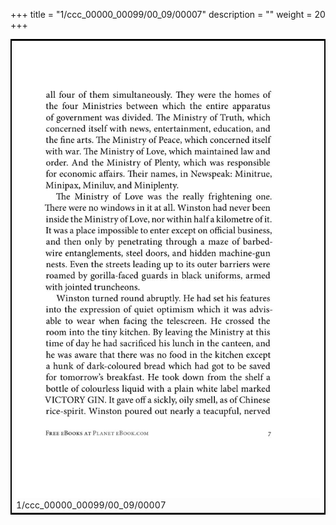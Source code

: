 +++
title = "1/ccc_00000_00099/00_09/00007"
description = ""
weight = 20
+++

<table style="border:2px solid black;max-width:800px;max-height:800px;" 
><tr><td>
<img class="center-fit-jpg"
src="/jpg_/out_jpg_1984__007.jpg">
1/ccc_00000_00099/00_09/00007
</img></td></tr></table>
